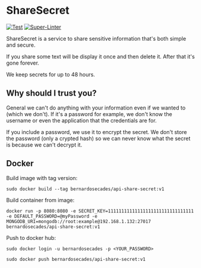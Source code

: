 # ShareSecret

[![Test](https://github.com/bernardosecades/sharesecret/workflows/Test/badge.svg)](https://github.com/bernardosecades/sharesecret/actions)
[![Super-Linter](https://github.com/bernardosecades/sharesecret/workflows/Super-Linter/badge.svg)](https://github.com/bernardosecades/sharesecret/actions)

ShareSecret is a service to share sensitive information that's both simple and secure.

If you share some text will be display it once and then delete it. After that it's gone forever.

We keep secrets for up to 48 hours.

## Why should I trust you?

General we can't do anything with your information even if we wanted to (which we don't). If it's a password for example, we don't know the username or even the application that the credentials are for.

If you include a password, we use it to encrypt the secret. We don't store the password (only a crypted hash) so we can never know what the secret is because we can't decrypt it.


## Docker
 
Build image with tag version:

`sudo docker build --tag bernardosecades/api-share-secret:v1`

Build container from image:

`docker run -p 8080:8080 -e SECRET_KEY=11111111111111111111111111111111 -e DEFAULT_PASSWORD=@myPassword -e MONGODB_URI=mongodb://root:example@192.168.1.132:27017 bernardosecades/api-share-secret:v1`

Push to docker hub:

`sudo docker login -u bernardosecades -p <YOUR_PASSWORD>`

`sudo docker push bernardosecades/api-share-secret:v1`